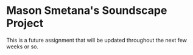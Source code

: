 # Mason Smetana's Soundscape Project

This is a future assignment that will be updated throughout the next few weeks or so.
